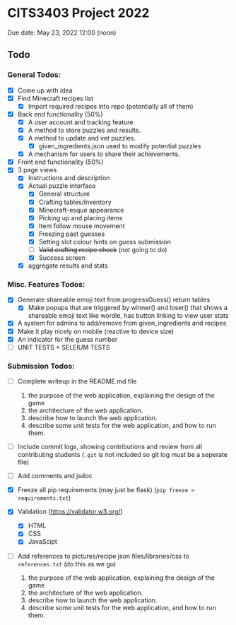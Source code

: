 # CITS3403 Project 2022

Due date: May 23, 2022 12:00 (noon)

## Todo

### General Todos:
 + [x] Come up with idea
 + [x] Find Minecraft recipes list
   + [x] Import required recipes into repo (potentially all of them)
 + [x] Back end functionality (50%)
   + [x] A user account and tracking feature.
   + [x] A method to store puzzles and results.
   + [x] A method to update and vet puzzles.
     + [x] given_ingredients.json used to modify potential puzzles
   + [x] A mechanism for users to share their achievements.
 + [x] Front end functionality (50%)
  + [x] 3 page views
    + [x] Instructions and description
    + [x] Actual puzzle interface
      + [x] General structure
      + [x] Crafting tables/Inventory
      + [x] Minecraft-esque appearance
      + [x] Picking up and placing items
      + [x] Item follow mouse movement
      + [x] Freezing past guesses
      + [x] Setting slot colour hints on guess submission
      + [ ] ~~Valid crafting recipe check~~ (not going to do)
      + [x] Success screen
    + [x] aggregate results and stats

### Misc. Features Todos:
+ [x] Generate shareable emoji text from progressGuess() return tables
  + [x] Make popups that are triggered by winner() and loser() that shows a shareable emoji text like wordle, has button linking to view user stats
+ [x] A system for admins to add/remove from given_ingredients and recipes
+ [x] Make it play nicely on mobile (reactive to device size)
+ [x] An indicator for the guess number
+ [ ] UNIT TESTS + SELEIUM TESTS

### Submission Todos:
+ [ ] Complete writeup in the README.md file
  1. the purpose of the web application, explaining the design of the game
  2. the architecture of the web application.
  3. describe how to launch the web application.
  4. describe some unit tests for the web application, and how to run them.
+ [ ] Include commit logs, showing contributions and review from all contributing students (`.git` is not included so git log must be a seperate file)
+ [ ] Add comments and jsdoc
+ [x] Freeze all pip requirements (may just be flask) (`pip freeze > requirements.txt`)
+ [x] Validation (https://validator.w3.org/)
  + [x] HTML
  + [x] CSS
  + [x] JavaScipt
+ [ ] Add references to pictures/recipe json files/libraries/css to `references.txt` (do this as we go)


  1. the purpose of the web application, explaining the design of the game
  2. the architecture of the web application.
  3. describe how to launch the web application.
  4. describe some unit tests for the web application, and how to run them.